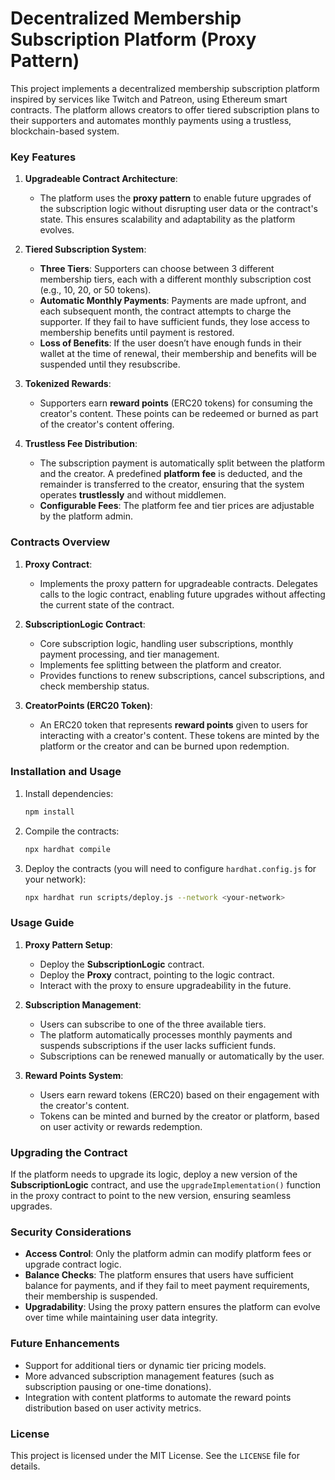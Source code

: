 # **Decentralized Membership Subscription Platform (Proxy Pattern)**

This project implements a decentralized membership subscription platform inspired by services like Twitch and Patreon, using Ethereum smart contracts. The platform allows creators to offer tiered subscription plans to their supporters and automates monthly payments using a trustless, blockchain-based system.

### **Key Features**

1. **Upgradeable Contract Architecture**:
   - The platform uses the **proxy pattern** to enable future upgrades of the subscription logic without disrupting user data or the contract's state. This ensures scalability and adaptability as the platform evolves.
2. **Tiered Subscription System**:

   - **Three Tiers**: Supporters can choose between 3 different membership tiers, each with a different monthly subscription cost (e.g., 10, 20, or 50 tokens).
   - **Automatic Monthly Payments**: Payments are made upfront, and each subsequent month, the contract attempts to charge the supporter. If they fail to have sufficient funds, they lose access to membership benefits until payment is restored.
   - **Loss of Benefits**: If the user doesn’t have enough funds in their wallet at the time of renewal, their membership and benefits will be suspended until they resubscribe.

3. **Tokenized Rewards**:

   - Supporters earn **reward points** (ERC20 tokens) for consuming the creator's content. These points can be redeemed or burned as part of the creator's content offering.

4. **Trustless Fee Distribution**:
   - The subscription payment is automatically split between the platform and the creator. A predefined **platform fee** is deducted, and the remainder is transferred to the creator, ensuring that the system operates **trustlessly** and without middlemen.
   - **Configurable Fees**: The platform fee and tier prices are adjustable by the platform admin.

### **Contracts Overview**

1. **Proxy Contract**:

   - Implements the proxy pattern for upgradeable contracts. Delegates calls to the logic contract, enabling future upgrades without affecting the current state of the contract.

2. **SubscriptionLogic Contract**:

   - Core subscription logic, handling user subscriptions, monthly payment processing, and tier management.
   - Implements fee splitting between the platform and creator.
   - Provides functions to renew subscriptions, cancel subscriptions, and check membership status.

3. **CreatorPoints (ERC20 Token)**:
   - An ERC20 token that represents **reward points** given to users for interacting with a creator's content. These tokens are minted by the platform or the creator and can be burned upon redemption.

### **Installation and Usage**

1. Install dependencies:

   ```bash
   npm install
   ```

2. Compile the contracts:

   ```bash
   npx hardhat compile
   ```

3. Deploy the contracts (you will need to configure `hardhat.config.js` for your network):

   ```bash
   npx hardhat run scripts/deploy.js --network <your-network>
   ```

### **Usage Guide**

1. **Proxy Pattern Setup**:

   - Deploy the **SubscriptionLogic** contract.
   - Deploy the **Proxy** contract, pointing to the logic contract.
   - Interact with the proxy to ensure upgradeability in the future.

2. **Subscription Management**:

   - Users can subscribe to one of the three available tiers.
   - The platform automatically processes monthly payments and suspends subscriptions if the user lacks sufficient funds.
   - Subscriptions can be renewed manually or automatically by the user.

3. **Reward Points System**:
   - Users earn reward tokens (ERC20) based on their engagement with the creator's content.
   - Tokens can be minted and burned by the creator or platform, based on user activity or rewards redemption.

### **Upgrading the Contract**

If the platform needs to upgrade its logic, deploy a new version of the **SubscriptionLogic** contract, and use the `upgradeImplementation()` function in the proxy contract to point to the new version, ensuring seamless upgrades.

### **Security Considerations**

- **Access Control**: Only the platform admin can modify platform fees or upgrade contract logic.
- **Balance Checks**: The platform ensures that users have sufficient balance for payments, and if they fail to meet payment requirements, their membership is suspended.
- **Upgradability**: Using the proxy pattern ensures the platform can evolve over time while maintaining user data integrity.

### **Future Enhancements**

- Support for additional tiers or dynamic tier pricing models.
- More advanced subscription management features (such as subscription pausing or one-time donations).
- Integration with content platforms to automate the reward points distribution based on user activity metrics.

### **License**

This project is licensed under the MIT License. See the `LICENSE` file for details.
